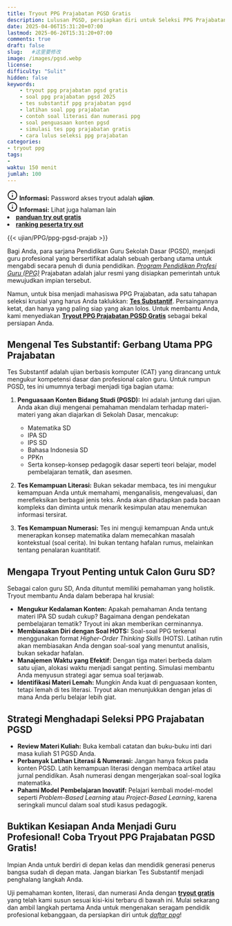```yaml
---
title: Tryout PPG Prajabatan PGSD Gratis
description: Lulusan PGSD, persiapkan diri untuk Seleksi PPG Prajabatan 2025 dengan tryout gratis! Latihan soal Tes Substantif (Literasi, Numerasi, Penguasaan Konten) di sini.
date: 2025-04-06T15:31:20+07:00
lastmod: 2025-06-26T15:31:20+07:00
comments: true
draft: false 
slug:   #这里要修改
image: /images/pgsd.webp
license: 
difficulty: "Sulit"
hidden: false
keywords: 
    - tryout ppg prajabatan pgsd gratis
    - soal ppg prajabatan pgsd 2025
    - tes substantif ppg prajabatan pgsd
    - latihan soal ppg prajabatan
    - contoh soal literasi dan numerasi ppg
    - soal penguasaan konten pgsd
    - simulasi tes ppg prajabatan gratis
    - cara lulus seleksi ppg prajabatan
categories:
- tryout ppg
tags:
- 
waktu: 150 menit
jumlah: 100 
---
```


<div class="alert alert-info">
  <svg xmlns="http://www.w3.org/2000/svg" width="24" height="24" viewBox="0 0 24 24" fill="none" stroke="currentColor" stroke-width="2" stroke-linecap="round" stroke-linejoin="round" class="feather feather-info"><circle cx="12" cy="12" r="10"></circle><line x1="12" y1="16" x2="12" y2="12"></line>    <line x1="12" y1="8" x2="12.01" y2="8"></line>  </svg>
  <span><strong>Informasi:</strong> Password akses tryout adalah <b><i>ujian</b></i>.</span>
</div>
<div class="alert alert-info">
  <svg xmlns="http://www.w3.org/2000/svg" width="24" height="24" viewBox="0 0 24 24" fill="none" stroke="currentColor" stroke-width="2" stroke-linecap="round" stroke-linejoin="round" class="feather feather-info"><circle cx="12" cy="12" r="10"></circle><line x1="12" y1="16" x2="12" y2="12"></line>    <line x1="12" y1="8" x2="12.01" y2="8"></line>  </svg>
  <span><strong>Informasi:</strong> Lihat juga halaman lain<b> <li><a href="/ujian/cara-ikut-tryout-online-gratis">panduan try out gratis</a></li></b> <b><li><a href="/ujian/ranking-peserta-tryout">ranking peserta try out</a></li></b></span>
</div>



{{< ujian/PPG/ppg-pgsd-prajab >}}

Bagi Anda, para sarjana Pendidikan Guru Sekolah Dasar (PGSD), menjadi guru profesional yang bersertifikat adalah sebuah gerbang utama untuk mengabdi secara penuh di dunia pendidikan. *[Program Pendidikan Profesi Guru (PPG)](/mengenal-apa-itu-ppg-guru/)* Prajabatan adalah jalur resmi yang disiapkan pemerintah untuk mewujudkan impian tersebut.

Namun, untuk bisa menjadi mahasiswa PPG Prajabatan, ada satu tahapan seleksi krusial yang harus Anda taklukkan: **[Tes Substantif](/ujian/)**. Persaingannya ketat, dan hanya yang paling siap yang akan lolos. Untuk membantu Anda, kami menyediakan **[Tryout PPG Prajabatan PGSD Gratis](/ujian/ppg/tryout-ppg-prajab-pgsd/)** sebagai bekal persiapan Anda.

## Mengenal Tes Substantif: Gerbang Utama PPG Prajabatan

Tes Substantif adalah ujian berbasis komputer (CAT) yang dirancang untuk mengukur kompetensi dasar dan profesional calon guru. Untuk rumpun PGSD, tes ini umumnya terbagi menjadi tiga bagian utama:

1.  **Penguasaan Konten Bidang Studi (PGSD):** Ini adalah jantung dari ujian. Anda akan diuji mengenai pemahaman mendalam terhadap materi-materi yang akan diajarkan di Sekolah Dasar, mencakup:
    * Matematika SD
    * IPA SD
    * IPS SD
    * Bahasa Indonesia SD
    * PPKn
    * Serta konsep-konsep pedagogik dasar seperti teori belajar, model pembelajaran tematik, dan asesmen.

2.  **Tes Kemampuan Literasi:** Bukan sekadar membaca, tes ini mengukur kemampuan Anda untuk memahami, menganalisis, mengevaluasi, dan merefleksikan berbagai jenis teks. Anda akan dihadapkan pada bacaan kompleks dan diminta untuk menarik kesimpulan atau menemukan informasi tersirat.

3.  **Tes Kemampuan Numerasi:** Tes ini menguji kemampuan Anda untuk menerapkan konsep matematika dalam memecahkan masalah kontekstual (soal cerita). Ini bukan tentang hafalan rumus, melainkan tentang penalaran kuantitatif.

## Mengapa Tryout Penting untuk Calon Guru SD?

Sebagai calon guru SD, Anda dituntut memiliki pemahaman yang holistik. Tryout membantu Anda dalam beberapa hal krusial:

* **Mengukur Kedalaman Konten:** Apakah pemahaman Anda tentang materi IPA SD sudah cukup? Bagaimana dengan pendekatan pembelajaran tematik? Tryout ini akan memberikan cerminannya.
* **Membiasakan Diri dengan Soal HOTS:** Soal-soal PPG terkenal menggunakan format *Higher-Order Thinking Skills* (HOTS). Latihan rutin akan membiasakan Anda dengan soal-soal yang menuntut analisis, bukan sekadar hafalan.
* **Manajemen Waktu yang Efektif:** Dengan tiga materi berbeda dalam satu ujian, alokasi waktu menjadi sangat penting. Simulasi membantu Anda menyusun strategi agar semua soal terjawab.
* **Identifikasi Materi Lemah:** Mungkin Anda kuat di penguasaan konten, tetapi lemah di tes literasi. Tryout akan menunjukkan dengan jelas di mana Anda perlu belajar lebih giat.

## Strategi Menghadapi Seleksi PPG Prajabatan PGSD

* **Review Materi Kuliah:** Buka kembali catatan dan buku-buku inti dari masa kuliah S1 PGSD Anda.
* **Perbanyak Latihan Literasi & Numerasi:** Jangan hanya fokus pada konten PGSD. Latih kemampuan literasi dengan membaca artikel atau jurnal pendidikan. Asah numerasi dengan mengerjakan soal-soal logika matematika.
* **Pahami Model Pembelajaran Inovatif:** Pelajari kembali model-model seperti *Problem-Based Learning* atau *Project-Based Learning*, karena seringkali muncul dalam soal studi kasus pedagogik.

## Buktikan Kesiapan Anda Menjadi Guru Profesional! Coba Tryout PPG Prajabatan PGSD Gratis!

Impian Anda untuk berdiri di depan kelas dan mendidik generasi penerus bangsa sudah di depan mata. Jangan biarkan Tes Substantif menjadi penghalang langkah Anda.

Uji pemahaman konten, literasi, dan numerasi Anda dengan **[tryout gratis](/ujian/)** yang telah kami susun sesuai kisi-kisi terbaru di bawah ini. Mulai sekarang dan ambil langkah pertama Anda untuk mengenakan seragam pendidik profesional kebanggaan, da persiapkan diri untuk *[daftar ppg](/cara-daftar-ppg-prajab-2025/)*!  

